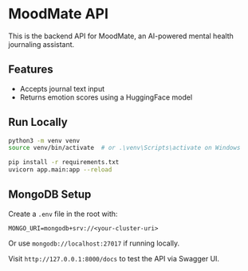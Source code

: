 # MoodMate API

This is the backend API for MoodMate, an AI-powered mental health journaling assistant.

## Features

- Accepts journal text input
- Returns emotion scores using a HuggingFace model

## Run Locally

```bash
python3 -m venv venv
source venv/bin/activate  # or .\venv\Scripts\activate on Windows

pip install -r requirements.txt
uvicorn app.main:app --reload
```

## MongoDB Setup

Create a `.env` file in the root with:

```
MONGO_URI=mongodb+srv://<your-cluster-uri>
```

Or use `mongodb://localhost:27017` if running locally.

Visit `http://127.0.0.1:8000/docs` to test the API via Swagger UI.
